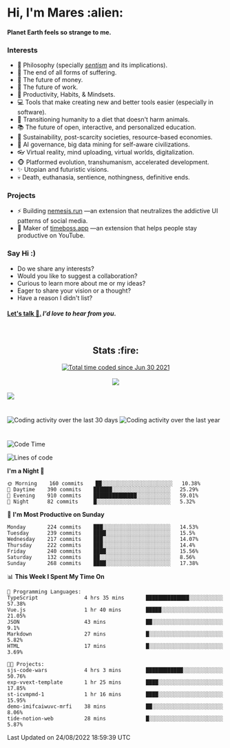 <h1>Hi, I'm Mares :alien:</h1>

#### Planet Earth feels so strange to me.

### **Interests**

- 🌊 Philosophy (specially [_sentism_][sentismmedium] and its implications).
- 🎯 The end of all forms of suffering.
- 💸 The future of money.
- 💼 The future of work.
- 🧠 Productivity, Habits, & Mindsets.
- 💻 Tools that make creating new and better tools easier (especially in software).
- 🥗 Transitioning humanity to a diet that doesn't harm animals.
- 📚 The future of open, interactive, and personalized education.
- 🌱 Sustainability, post-scarcity societies, resource-based economies.
- 🤖 AI governance, big data mining for self-aware civilizations.
- 👓 Virtual reality, mind uploading, virtual worlds, digitalization.
- 🐵 Platformed evolution, transhumanism, accelerated development.
- ✨ Utopian and futuristic visions.
- 💀 Death, euthanasia, sentience, nothingness, definitive ends.


### **Projects**

- ⚡ Building [nemesis.run](https://chrome.google.com/webstore/detail/nemesis-%E2%80%93-humane-design-f/blfbbifgjgikekfochleknjcopefifgo?hl=en) —an extension that neutralizes the addictive UI patterns of social media.
- 💎 Maker of [timeboss.app](https://timeboss.app) —an extension that helps people stay productive on YouTube.


### **Say Hi :)**

- Do we share any interests?
- Would you like to suggest a collaboration?
- Curious to learn more about me or my ideas?
- Eager to share your vision or a thought?
- Have a reason I didn't list?

#### [Let's talk :wave:.](mailto:mareszhar@gmail.com) _I'd love to hear from you_.

[sentismmedium]: https://medium.com/@mareszhar/born-a-prisoner-a-reflection-about-life-its-struggles-and-a-plan-to-escape-d8566ce9b026

<br>

<h2 align="center">Stats :fire:</h2>

<div align="center">
  <a href="https://wakatime.com/@cfdc0e0d-4860-4b62-9ff0-cb659185525e">
    <img src="https://wakatime.com/badge/user/cfdc0e0d-4860-4b62-9ff0-cb659185525e.svg" alt="Total time coded since Jun 30 2021" />
  </a>
</div>

<br>

<!-- 
Add or remove this: 
&dates=B1AAB3FF 
...or this...
&date_format=M%20j%5B%2C%20Y%5D
from the *streak stats URL below* if they get bugged and aren't updating: 
-->

<div align="center">
  <img src="https://github-readme-streak-stats.herokuapp.com?user=mareszhar&theme=black-ice&hide_border=true&stroke=FFFFFF15&ring=DF8FFE&fire=DF8FFE&currStreakLabel=DF8FFE&background=1A232A&currStreakNum=86FFAB&dates=B1AAB3FF&date_format=M%20j%5B%2C%20Y%5D">
</div>

<br>

<img src="https://activity-graph.herokuapp.com/graph?username=mareszhar&theme=nord&bg_color=00000000&color=979797&line=DF8FFE&point=00000000&area=true&hide_border=true">

<br>

<h1></h1>

<img src="https://wakatime.com/share/@mares/5df0ff02-9c79-41b4-b540-51dc9c65a57b.svg" alt="Coding activity over the last 30 days" />
<img src="https://wakatime.com/share/@mares/ea89ba71-f374-40af-930c-e0655909fe37.svg" alt="Coding activity over the last year" />

<h1></h1>

<!--START_SECTION:waka-->
![Code Time](http://img.shields.io/badge/Code%20Time-594%20hrs%2052%20mins-blue)

![Lines of code](https://img.shields.io/badge/From%20Hello%20World%20I%27ve%20Written-168%20Thousand%20lines%20of%20code-blue)

**I'm a Night 🦉** 

```text
🌞 Morning    160 commits    ██░░░░░░░░░░░░░░░░░░░░░░░   10.38% 
🌆 Daytime    390 commits    ██████░░░░░░░░░░░░░░░░░░░   25.29% 
🌃 Evening    910 commits    ██████████████░░░░░░░░░░░   59.01% 
🌙 Night      82 commits     █░░░░░░░░░░░░░░░░░░░░░░░░   5.32%

```
📅 **I'm Most Productive on Sunday** 

```text
Monday       224 commits    ███░░░░░░░░░░░░░░░░░░░░░░   14.53% 
Tuesday      239 commits    ████░░░░░░░░░░░░░░░░░░░░░   15.5% 
Wednesday    217 commits    ███░░░░░░░░░░░░░░░░░░░░░░   14.07% 
Thursday     222 commits    ███░░░░░░░░░░░░░░░░░░░░░░   14.4% 
Friday       240 commits    ████░░░░░░░░░░░░░░░░░░░░░   15.56% 
Saturday     132 commits    ██░░░░░░░░░░░░░░░░░░░░░░░   8.56% 
Sunday       268 commits    ████░░░░░░░░░░░░░░░░░░░░░   17.38%

```


📊 **This Week I Spent My Time On** 

```text
💬 Programming Languages: 
TypeScript               4 hrs 35 mins       ██████████████░░░░░░░░░░░   57.38% 
Vue.js                   1 hr 40 mins        █████░░░░░░░░░░░░░░░░░░░░   21.05% 
JSON                     43 mins             ██░░░░░░░░░░░░░░░░░░░░░░░   9.1% 
Markdown                 27 mins             █░░░░░░░░░░░░░░░░░░░░░░░░   5.82% 
HTML                     17 mins             █░░░░░░░░░░░░░░░░░░░░░░░░   3.69%

🐱‍💻 Projects: 
sjs-code-wars            4 hrs 3 mins        ████████████░░░░░░░░░░░░░   50.76% 
exp-vvext-template       1 hr 25 mins        ████░░░░░░░░░░░░░░░░░░░░░   17.85% 
st-icvmpmd-1             1 hr 16 mins        ████░░░░░░░░░░░░░░░░░░░░░   15.95% 
demo-imifcaiwuvc-mrfi    38 mins             ██░░░░░░░░░░░░░░░░░░░░░░░   8.06% 
tide-notion-web          28 mins             █░░░░░░░░░░░░░░░░░░░░░░░░   5.87%

```


 Last Updated on 24/08/2022 18:59:39 UTC
<!--END_SECTION:waka-->
